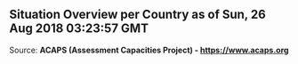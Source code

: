 ## Situation Overview per Country as of Sun, 26 Aug 2018 03:23:57 GMT

Source: **ACAPS (Assessment Capacities Project) - https://www.acaps.org**